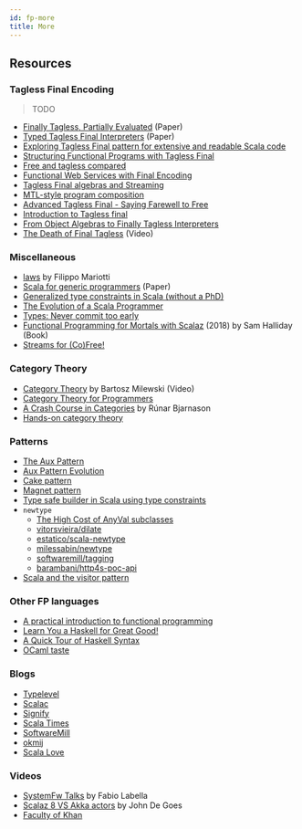 ```yaml
---
id: fp-more
title: More
---
```


## Resources

### Tagless Final Encoding

> TODO 

* [Finally Tagless, Partially Evaluated](http://okmij.org/ftp/tagless-final/JFP.pdf) (Paper)
* [Typed Tagless Final Interpreters](http://okmij.org/ftp/tagless-final/course/lecture.pdf) (Paper)
* [Exploring Tagless Final pattern for extensive and readable Scala code](https://blog.scalac.io/exploring-tagless-final.html)
* [Structuring Functional Programs with Tagless Final](https://www.becompany.ch/en/blog/2018/06/21/tagless-final)
* [Free and tagless compared](https://softwaremill.com/free-tagless-compared-how-not-to-commit-to-monad-too-early)
* [Functional Web Services with Final Encoding](https://speakerdeck.com/markus1189/functional-web-services-with-final-encoding)
* [Tagless Final algebras and Streaming](https://typelevel.org/blog/2018/05/09/tagless-final-streaming.html)
* [MTL-style program composition](https://www.reddit.com/r/scala/comments/90jk2u/mtlstyle_programming/e2qze0c)
* [Advanced Tagless Final - Saying Farewell to Free](https://www.slideshare.net/LukaJacobowitz/advanced-tagless-final-saying-farewell-to-free)
* [Introduction to Tagless final](http://www.beyondthelines.net/programming/introduction-to-tagless-final)
* [From Object Algebras to Finally Tagless Interpreters](https://oleksandrmanzyuk.wordpress.com/2014/06/18/from-object-algebras-to-finally-tagless-interpreters-2/)
* [The Death of Final Tagless](https://skillsmatter.com/skillscasts/13247-scala-matters) (Video)

### Miscellaneous

* [laws](https://github.com/barambani/laws) by Filippo Mariotti
* [Scala for generic programmers](http://ropas.snu.ac.kr/~bruno/papers/ScalaGeneric.pdf) (Paper)
* [Generalized type constraints in Scala (without a PhD)](http://blog.bruchez.name/2015/11/generalized-type-constraints-in-scala.html)
* [The Evolution of a Scala Programmer](https://medium.com/@olxc/the-evolution-of-a-scala-programmer-1b7a709fb71f)
* [Types: Never commit too early](https://www.sderosiaux.com/articles/2018/08/15/types-never-commit-too-early-part1)
* [Functional Programming for Mortals with Scalaz](https://leanpub.com/fpmortals) (2018) by Sam Halliday (Book)
* [Streams for (Co)Free!](https://www.slideshare.net/jdegoes/streams-for-cofree)

### Category Theory

* [Category Theory](https://www.youtube.com/playlist?list=PLbgaMIhjbmEnaH_LTkxLI7FMa2HsnawM_) by Bartosz Milewski (Video)
* [Category Theory for Programmers](https://bartoszmilewski.com/2014/10/28/category-theory-for-programmers-the-preface)
* [A Crash Course in Categories](https://www.youtube.com/watch?v=5S03zTekRJc) by Rúnar Bjarnason
* [Hands-on category theory](https://earldouglas.com/talks/scala-cats/tutorial.html)

### Patterns

* [The Aux Pattern](https://gigiigig.github.io/posts/2015/09/13/aux-pattern.html)
* [Aux Pattern Evolution](http://www.vlachjosef.com/aux-pattern-evolution/)
* [Cake pattern](https://medium.com/@itseranga/scala-cake-pattern-e0cd894dae4e)
* [Magnet pattern](http://spray.io/blog/2012-12-13-the-magnet-pattern)
* [Type safe builder in Scala using type constraints](https://www.tikalk.com/posts/2010/11/08/type-safe-builder-in-scala-using-type-constraints)
* `newtype`
    * [The High Cost of AnyVal subclasses](https://failex.blogspot.com/2017/04/the-high-cost-of-anyval-subclasses.html)
    * [vitorsvieira/dilate](https://github.com/vitorsvieira/dilate)
    * [estatico/scala-newtype](https://github.com/estatico/scala-newtype)
    * [milessabin/newtype](https://gist.github.com/milessabin/89c9b47a91017973a35f)
    * [softwaremill/tagging](https://github.com/softwaremill/scala-common/tree/master/tagging/src/main/scala/com/softwaremill/tagging)
    * [barambani/http4s-poc-api](https://github.com/barambani/http4s-poc-api/blob/master/src/main/scala/external/library/newtype.scala)
* [Scala and the visitor pattern](https://meta.plasm.us/posts/2019/09/23/scala-and-the-visitor-pattern)

### Other FP languages

* [A practical introduction to functional programming](https://maryrosecook.com/blog/post/a-practical-introduction-to-functional-programming)
* [Learn You a Haskell for Great Good!](http://learnyouahaskell.com/chapters)
* [A Quick Tour of Haskell Syntax](http://prajitr.github.io/quick-haskell-syntax)
* [OCaml taste](https://ocaml.org/learn/taste.html)

### Blogs

* [Typelevel](https://typelevel.org/blog)
* [Scalac](https://blog.scalac.io)
* [Signify](https://www.signifytechnology.com/blog)
* [Scala Times](https://scalatimes.com)
* [SoftwareMill](https://softwaremill.com/blog)
* [okmij](http://okmij.org/ftp/README.html)
* [Scala Love](https://scala.love)

### Videos

* [SystemFw Talks](http://systemfw.org/talks.html) by Fabio Labella
* [Scalaz 8 VS Akka actors](https://www.youtube.com/watch?v=Eihz7kqn6mU&t=833s) by John De Goes
* [Faculty of Khan](https://www.youtube.com/channel/UCGDanWUzNMbIV11lcNi-yBg/videos)
